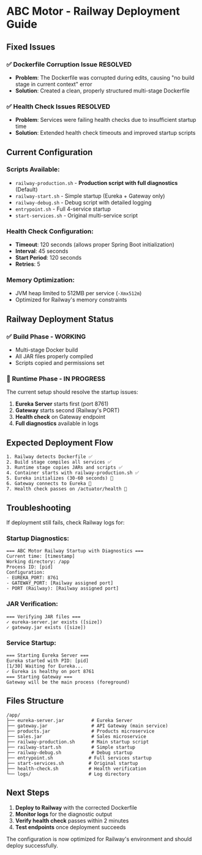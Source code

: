 # ABC Motor - Railway Deployment Guide

## Fixed Issues

### ✅ Dockerfile Corruption Issue RESOLVED
- **Problem**: The Dockerfile was corrupted during edits, causing "no build stage in current context" error
- **Solution**: Created a clean, properly structured multi-stage Dockerfile

### ✅ Health Check Issues RESOLVED
- **Problem**: Services were failing health checks due to insufficient startup time
- **Solution**: Extended health check timeouts and improved startup scripts

## Current Configuration

### Scripts Available:
- `railway-production.sh` - **Production script with full diagnostics** (Default)
- `railway-start.sh` - Simple startup (Eureka + Gateway only)
- `railway-debug.sh` - Debug script with detailed logging
- `entrypoint.sh` - Full 4-service startup
- `start-services.sh` - Original multi-service script

### Health Check Configuration:
- **Timeout**: 120 seconds (allows proper Spring Boot initialization)
- **Interval**: 45 seconds
- **Start Period**: 120 seconds
- **Retries**: 5

### Memory Optimization:
- JVM heap limited to 512MB per service (`-Xmx512m`)
- Optimized for Railway's memory constraints

## Railway Deployment Status

### ✅ Build Phase - WORKING
- Multi-stage Docker build
- All JAR files properly compiled
- Scripts copied and permissions set

### 🔧 Runtime Phase - IN PROGRESS
The current setup should resolve the startup issues:

1. **Eureka Server** starts first (port 8761)
2. **Gateway** starts second (Railway's PORT)
3. **Health check** on Gateway endpoint
4. **Full diagnostics** available in logs

## Expected Deployment Flow

```
1. Railway detects Dockerfile ✅
2. Build stage compiles all services ✅
3. Runtime stage copies JARs and scripts ✅
4. Container starts with railway-production.sh ✅
5. Eureka initializes (30-60 seconds) 🔧
6. Gateway connects to Eureka 🔧
7. Health check passes on /actuator/health 🔧
```

## Troubleshooting

If deployment still fails, check Railway logs for:

### Startup Diagnostics:
```
=== ABC Motor Railway Startup with Diagnostics ===
Current time: [timestamp]
Working directory: /app
Process ID: [pid]
Configuration:
- EUREKA_PORT: 8761
- GATEWAY_PORT: [Railway assigned port]
- PORT (Railway): [Railway assigned port]
```

### JAR Verification:
```
=== Verifying JAR files ===
✓ eureka-server.jar exists ([size])
✓ gateway.jar exists ([size])
```

### Service Startup:
```
=== Starting Eureka Server ===
Eureka started with PID: [pid]
[1/30] Waiting for Eureka...
✓ Eureka is healthy on port 8761
=== Starting Gateway ===
Gateway will be the main process (foreground)
```

## Files Structure
```
/app/
├── eureka-server.jar          # Eureka Server
├── gateway.jar                # API Gateway (main service)
├── products.jar               # Products microservice
├── sales.jar                  # Sales microservice
├── railway-production.sh      # Main startup script
├── railway-start.sh           # Simple startup
├── railway-debug.sh           # Debug startup
├── entrypoint.sh             # Full services startup
├── start-services.sh         # Original startup
├── health-check.sh           # Health verification
└── logs/                     # Log directory
```

## Next Steps

1. **Deploy to Railway** with the corrected Dockerfile
2. **Monitor logs** for the diagnostic output
3. **Verify health check** passes within 2 minutes
4. **Test endpoints** once deployment succeeds

The configuration is now optimized for Railway's environment and should deploy successfully.

